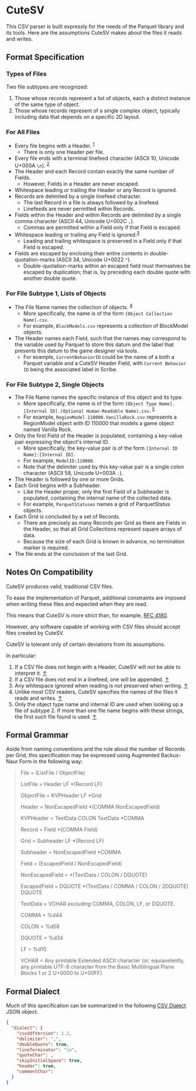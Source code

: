 # CuteSV

This CSV parser is built expressly for the needs of the Parquet library and its tools.
Here are the assumptions CuteSV makes about the files it reads and writes.

## Format Specification

### Types of Files

Two file subtypes are recognized:
1. Those whose records represent a list of objects, each a distinct instance of the same type of object.
2. Those whose records represent of a single complex object, typically including data that depends on a specific 2D layout.

### For All Files

- Every file begins with a Header. <a id="Ref1"></a><sup>[1](#Note1)</sup>
    - There is only one Header per file.
- Every file ends with a terminal linefeed character  (ASCII 10, Unicode U+000A `\n`). <a id="Ref2"></a><sup>[2](#Note2)</sup>
- The Header and each Record contain exactly the same number of Fields.
    - However, Fields in a Header are never escaped.
- Whitespace leading or trailing the Header or any Record is ignored.
- Records are delimited by a single linefeed character.
    - The last Record in a file is always followed by a linefeed.
    - Linefeeds are never permitted within Records.
- Fields within the Header and within Records are delimited by a single comma character (ASCII 44, Unicode U+002C `,`).
    - Commas are permitted within a Field only if that Field is escaped.
- Whitespace leading or trailing any Field is ignored.<a id="Ref3"></a><sup>[3](#Note3)</sup>
    - Leading and trailing whitespace is preserved in a Field only if that Field is escaped.
- Fields are escaped by enclosing their entire contents in double-quotation-marks (ASCII 34, Unicode U+0022 `"`).
    - Double-quotation-marks within an escaped field must themselves be escaped by duplication; that is, by preceding each double quote with another double quote.

### For File Subtype 1, Lists of Objects

- The File Name names the collection of objects. <a id="Ref4"></a><sup>[4](#Note4)</sup>
    - More specifically, the name is of the form `[Object Collection Name].csv`.
    - For example, `BlockModels.csv` represents a collection of BlockModel objects.
- The Header names each Field, such that the names may correspond to the variable used by Parquet to store this datum and the label that presents this datum to the game designer via tools.
    - For example, `CurrentBehaviorID` could be the name of a both a Parquet variable and a CuteSV Header Field, with `Current Behavior ID` being the associated label in Scribe.

### For File Subtype 2, Single Objects

- The File Name names the specific instance of this object and its type.
    - More specifically, the name is of the form `[Object Type Name].[Internal ID].(Optional Human-Readable Name).csv`. <a id="Ref5"></a><sup>[5](#Note5)</sup>
    - For example, `RegionModel.110000.VanillaRock.csv` represents a RegionModel object with ID 110000 that models a game object named Vanilla Rock.
- Only the first Field of the Header is populated, containing a key-value pair expressing the object's internal ID.
    - More specifically, the key-value pair is of the form `[Internal ID Name]:[Internal ID]`.
    - For example, `ModelID:110000`.
    - Note that the delimiter used by this key-value pair is a single colon character (ASCII 58, Unicode U+003A `:`).
- The Header is followed by one or more Grids.
- Each Grid begins with a Subheader.
    - Like the Header proper, only the first Field of a Subheader is populated, containing the internal name of the collected data.
    - For example, `ParquetStatuses` names a grid of ParquetStatus objects.
- Each Grid is concluded by a set of Records.
    - There are precisely as many Records per Grid as there are Fields in the Header, so that all Grid Collections represent square arrays of data.
    - Because the size of each Grid is known in advance, no termination marker is required.
- The file ends at the conclusion of the last Grid.

## Notes On Compatibility

CuteSV produces valid, traditional CSV files.

To ease the implementation of Parquet, additional constraints are imposed when writing these files and expected when they are read.

This means that CuteSV is more strict than, for example, [RFC 4180](https://www.rfc-editor.org/rfc/rfc4180).

However, any software capable of working with CSV files should accept files created by CuteSV.

CuteSV is tolerant only of certain deviations from its assumptions.

In particular:

1. <a id="Note1"></a>If a CSV file does not begin with a Header, CuteSV will not be able to interpret it. [↑](#Ref1)
2. <a id="Note2"></a>If a CSV file does not end in a linefeed, one will be appended. [↑](#Ref2)
3. <a id="Note3"></a>Any whitespace ignored when reading is not preserved when writing. [↑](#Ref3)
4. <a id="Note4"></a>Unlike most CSV readers, CuteSV specifies the names of the files it reads and writes. [↑](#Ref4)
5. <a id="Note4"></a>Only the object type name and internal ID are used when looking up a file of subtype 2.  If more than one file name begins with these strings, the first such file found is used. [↑](#Ref3)

## Formal Grammar

Aside from naming conventions and the rule about the number of Records per Grid, this specification may be expressed using Augmented Backus-Naur Form in the following way:

> File = (ListFile / ObjectFile)
> 
> ListFile = Header LF \*(Record LF)
> 
> ObjectFile = KVPHeader LF \*Grid
> 
> Header = NonEscapedField \*(COMMA NonEscapedField)
> 
> KVPHeader = TextData COLON TextData \*COMMA
> 
> Record = Field \*(COMMA Field)
> 
> Grid = Subheader LF \*(Record LF)
> 
> Subheader = NonEscapedField \*COMMA
> 
> Field = (EscapedField / NonEscapedField)
> 
> NonEscapedField = \*(TextData / COLON / DQUOTE)
> 
> EscapedField = DQUOTE \*(TextData / COMMA / COLON / 2DQUOTE) DQUOTE
> 
> TextData = VCHAR *excluding* COMMA, COLON, LF, or DQUOTE.
> 
> COMMA = %d44
> 
> COLON = %d58
> 
> DQUOTE =  %d34
> 
> LF = %d10
> 
> VCHAR = Any printable Extended ASCII character (or, equiavelently, any printable UTF-8 character from the Basic Multilingual Plane Blocks 1 or 2 U+0000 to U+00FF).

## Formal Dialect

Much of this specification can be summarized in the following [CSV Dialect](https://specs.frictionlessdata.io//csv-dialect/) JSON object.

```json
{
  "dialect": {
    "csvddfVersion": 1.2,
    "delimiter": ",",
    "doubleQuote": true,
    "lineTerminator": "\n",
    "quoteChar": ,
    "skipInitialSpace": true,
    "header": true,
    "commentChar":
  }
}
```

